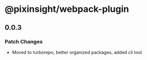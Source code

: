 # @pixinsight/webpack-plugin

## 0.0.3

### Patch Changes

- Moved to turborepo, better organized packages, added cli tool
